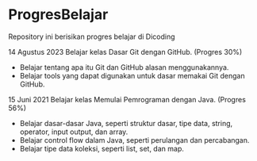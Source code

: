# ProgresBelajar
Repository ini berisikan progres belajar di Dicoding

14 Agustus 2023
Belajar kelas Dasar Git dengan GitHub. (Progres 30%)
  * Belajar tentang apa itu Git dan GitHub alasan menggunakannya.
  * Belajar tools yang dapat digunakan untuk dasar memakai Git dengan GitHub.

15 Juni 2021
Belajar kelas Memulai Pemrograman dengan Java. (Progres 56%)
  * Belajar dasar-dasar Java, seperti struktur dasar, tipe data, string, operator, input output, dan array.
  * Belajar control flow dalam Java, seperti perulangan dan percabangan.
  * Belajar tipe data koleksi, seperti list, set, dan map.
